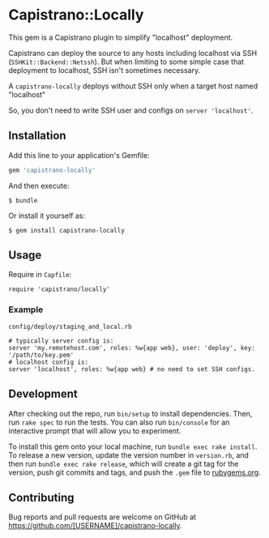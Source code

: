# Capistrano::Locally

This gem is a Capistrano plugin to simplify "localhost" deployment.

Capistrano can deploy the source to any hosts including localhost via SSH (`SSHKit::Backend::Netssh`).
But when limiting to some simple case that deployment to localhost, SSH isn't sometimes necessary.

A `capistrano-locally` deploys without SSH only when a target host named "localhost"

So, you don't need to write SSH user and configs on `server 'localhost'`.

## Installation

Add this line to your application's Gemfile:

```ruby
gem 'capistrano-locally'
```

And then execute:

    $ bundle

Or install it yourself as:

    $ gem install capistrano-locally

## Usage

Require in `Capfile`:

    require 'capistrano/locally'


### Example

`config/deploy/staging_and_local.rb`

    # typically server config is:
    server 'my.remotehost.com', roles: %w{app web}, user: 'deploy', key: '/path/to/key.pem'
    # localhost config is:
    server 'localhost', roles: %w{app web} # no need to set SSH configs.


## Development

After checking out the repo, run `bin/setup` to install dependencies. Then, run `rake spec` to run the tests. You can also run `bin/console` for an interactive prompt that will allow you to experiment.

To install this gem onto your local machine, run `bundle exec rake install`. To release a new version, update the version number in `version.rb`, and then run `bundle exec rake release`, which will create a git tag for the version, push git commits and tags, and push the `.gem` file to [rubygems.org](https://rubygems.org).

## Contributing

Bug reports and pull requests are welcome on GitHub at https://github.com/[USERNAME]/capistrano-locally.

